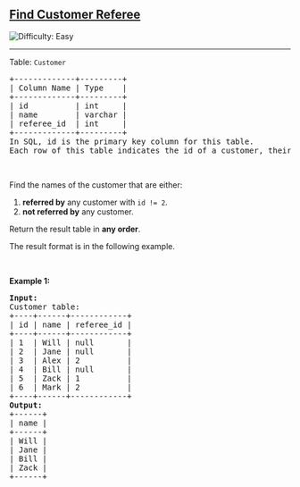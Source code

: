 <h2><a href="https://leetcode.com/problems/find-customer-referee">Find Customer Referee</a></h2> <img src='https://img.shields.io/badge/Difficulty-Easy-brightgreen' alt='Difficulty: Easy' /><hr><p>Table: <code>Customer</code></p>

<pre>
+-------------+---------+
| Column Name | Type    |
+-------------+---------+
| id          | int     |
| name        | varchar |
| referee_id  | int     |
+-------------+---------+
In SQL, id is the primary key column for this table.
Each row of this table indicates the id of a customer, their name, and the id of the customer who referred them.
</pre>

<p>&nbsp;</p>

<p>Find the names of the customer that are either:</p>

<ol>
	<li><strong>referred by</strong>&nbsp;any&nbsp;customer with&nbsp;<code>id != 2</code>.</li>
	<li><strong>not referred by</strong> any customer.</li>
</ol>

<p>Return the result table in <strong>any order</strong>.</p>

<p>The result format is in the following example.</p>

<p>&nbsp;</p>
<p><strong class="example">Example 1:</strong></p>

<pre>
<strong>Input:</strong> 
Customer table:
+----+------+------------+
| id | name | referee_id |
+----+------+------------+
| 1  | Will | null       |
| 2  | Jane | null       |
| 3  | Alex | 2          |
| 4  | Bill | null       |
| 5  | Zack | 1          |
| 6  | Mark | 2          |
+----+------+------------+
<strong>Output:</strong> 
+------+
| name |
+------+
| Will |
| Jane |
| Bill |
| Zack |
+------+
</pre>
